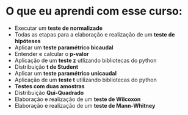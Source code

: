 # O que eu aprendi com esse curso:

- Executar um **teste de normalizade** 
- Todas as etapas para a elaboração e realização de um **teste de hipóteses**
- Aplicar um **teste paramétrico bicaudal**
- Entender e calcular o **p-valor**
- Aplicação de um **teste z** utlizando bibliotecas do python
- Distribuição **t de Student**
- Aplicar um **teste paramétrico unicaudal**
- Aplicação de um **teste t** utilizando bibliotecas do python
- **Testes com duas amostras**
- Distribuição **Qui-Quadrado**
- Elaboração e realização de um **teste de Wilcoxon**
- Elaboração e realização de um **teste de Mann-Whitney**

